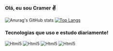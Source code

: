 ### Olá, eu sou Cramer ✌️

![Anurag's GitHub stats](https://github-readme-stats.vercel.app/api?username=MaximillianoCramer&show_icons=true&theme=white)
[![Top Langs](https://github-readme-stats.vercel.app/api/top-langs/?username=MaximillianoCramer)](https://github.com/anuraghazra/github-readme-stats) <br/>

### Tecnologias que uso e estudo diariamente!

<div style="display: inline_block">
  <img align="center" alt="Html5" src ="https://img.shields.io/badge/HTML5-E34F26?style=for-the-badge&logo=html5&logoColor=white"/>
  <img align="center" alt="Html5" src ="https://img.shields.io/badge/CSS3-1572B6?style=for-the-badge&logo=css3&logoColor=white"/>
  <img align="center" alt="Html5" src ="https://img.shields.io/badge/JavaScript-F7DF1E?style=for-the-badge&logo=javascript&logoColor=black"/>
  <img align="center" alt="Html5" src ="https://img.shields.io/badge/Bootstrap-563D7C?style=for-the-badge&logo=bootstrap&logoColor=white"/>
  <img align="center" alt="" src="https://img.shields.io/badge/React-20232A?style=for-the-badge&logo=react&logoColor=61DAFB"/>
  <img align="center" alt="" src="https://img.shields.io/badge/Node.js-43853D?style=for-the-badge&logo=node.js&logoColor=white"/>
</div> 



